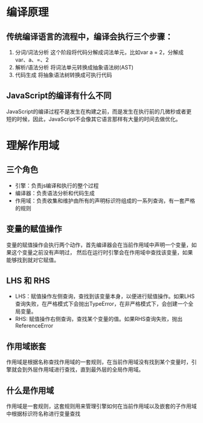 # 编译原理
## 传统编译语言的流程中，编译会执行三个步骤：
1. 分词/词法分析
    这个阶段将代码分解成词法单元，比如var a = 2，分解成var、a、=、2
2. 解析/语法分析
    将词法单元转换成抽象语法树(AST)
3. 代码生成
    将抽象语法树转换成可执行代码
## JavaScript的编译有什么不同 
JavaScript的编译过程不是发生在构建之前，而是发生在执行前的几微秒或者更短的时候，因此，JavaScript不会像其它语言那样有大量的时间去做优化。
# 理解作用域

## 三个角色
* 引擎：负责js编译和执行的整个过程
* 编译器：负责语法分析和代码生成
* 作用域：负责收集和维护由所有的声明标识符组成的一系列查询，有一套严格的规则

## 变量的赋值操作
变量的赋值操作会执行两个动作，首先编译器会在当前作用域中声明一个变量，如果这个变量之前没有声明过，
然后在运行时引擎会在作用域中查找该变量，如果能够找到就对它赋值。

## LHS 和 RHS
* LHS：赋值操作左侧查询，查找到该变量本身，以便进行赋值操作。如果LHS查询失败，在严格模式下会抛出TypeError，在非严格模式下，会创建一个全局变量。
* RHS: 赋值操作右侧查询，查找某个变量的值。如果RHS查询失败，抛出ReferenceError

## 作用域嵌套
作用域是根据名称查找作用域的一套规则，在当前作用域没有找到某个变量时，引擎就会到外层作用域进行查找，直到最外层的全局作用域。

## 什么是作用域
作用域是一套规则，这套规则用来管理引擎如何在当前作用域以及嵌套的子作用域中根据标识符名称进行变量查找


